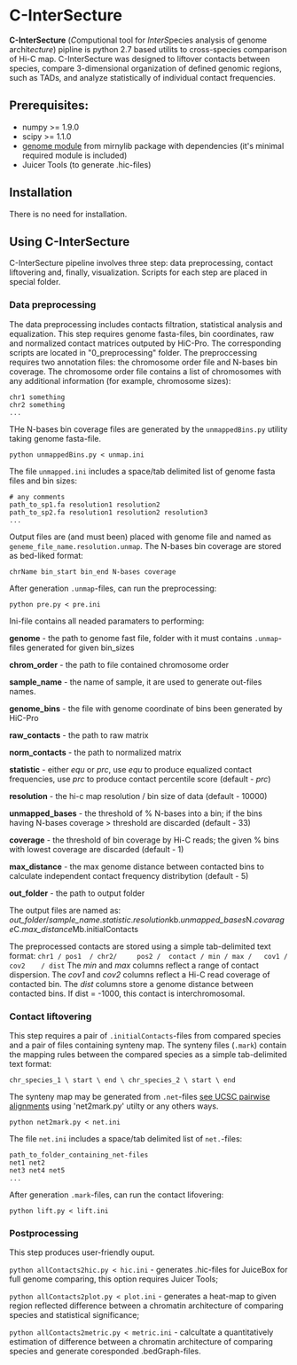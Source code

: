 # C-InterSecture
**C-InterSecture** (*C*omputional tool for *InterS*pecies analysis of genome archit*ecture*) pipline is python 2.7 based utilits to cross-species comparison of Hi-C map. C-InterSecture was designed to liftover contacts between species, compare 3-dimensional organization of defined genomic regions, such as TADs, and analyze statistically of individual contact frequencies.
 
## Prerequisites:
- numpy >= 1.9.0
- scipy >= 1.1.0
- [genome module](https://mirnylab.bitbucket.io/hiclib/_modules/mirnylib/genome.html) from mirnylib package with dependencies (it's minimal required module is included)
- Juicer Tools (to generate .hic-files)

## Installation
There is no need for installation.

## Using C-InterSecture
C-InterSecture pipeline involves three step: data preprocessing, contact liftovering and, finally, visualization. Scripts for each step are placed in special folder. 

### Data preprocessing
The data preprocessing includes contacts filtration, statistical analysis and equalization. This step requires genome fasta-files, bin coordinates, raw and normalized contact matrices outputed by HiC-Pro. The corresponding scripts are located in "0_preprocessing" folder.
The preproccessing requires two annotation files: the chromosome order file and N-bases bin coverage. The chromosome order file contains a list of chromosomes with any additional information (for example, chromosome sizes):
```
chr1 something
chr2 something
...
```
THe N-bases bin coverage files are generated by the `unmappedBins.py` utility taking genome fasta-file. 
```
python unmappedBins.py < unmap.ini
```
The file `unmapped.ini` includes a space/tab delimited list of genome fasta files and bin sizes:
```
# any comments
path_to_sp1.fa resolution1 resolution2
path_to_sp2.fa resolution1 resolution2 resolution3
...
```
Output files are (and must been) placed with genome file and named as `geneme_file_name.resolution.unmap`. The N-bases bin coverage are stored as bed-liked format:
```
chrName bin_start bin_end N-bases coverage
```
After generation `.unmap`-files, can run the preprocessing:
```
python pre.py < pre.ini
```
Ini-file contains all neaded paramaters to performing:

**genome** - the path to genome fast file, folder with it must contains `.unmap`-files generated for given bin_sizes

**chrom_order** - the path to file contained chromosome order

**sample_name** - the name of sample, it are used to generate out-files names.

**genome_bins** - the file with genome coordinate of bins been generated by HiC-Pro

**raw_contacts** - the path to raw matrix

**norm_contacts** - the path to normalized matrix

**statistic** - either *equ* or *prc*, use *equ* to produce equalized contact frequencies, use *prc* to produce contact percentile score (default - *prc*)

**resolution** - the hi-c map resolution / bin size of data (default - 10000)

**unmapped_bases** - the threshold of % N-bases into a bin; if the bins having N-bases coverage > threshold are discarded (default - 33)

**coverage** - the threshold of bin coverage by Hi-C reads; the given % bins with lowest coverage are discarded (default - 1)

**max_distance** - the max genome distance between contacted bins to calculate independent contact frequency distribytion (default - 5)

**out_folder** - the path to output folder

The output files are named as: *out_folder*/*sample_name*.*statistic*.*resolution*kb.*unmapped_bases*N.*covarage*C.*max_distance*Mb.initialContacts

The preprocessed contacts are stored using a simple tab-delimited text format:
```chr1	/ pos1	/ chr2/ 	pos2 /	contact	/ min /	max /	cov1 /	cov2	/ dist```
The *min* and *max* columns reflect a range of contact dispersion. The *cov1* and *cov2* columns reflect a Hi-C read coverage of contacted bin. The *dist* columns store a genome distance between contacted bins. If dist = -1000, this contact is interchromosomal.

### Contact liftovering
This step requires a pair of `.initialContacts`-files from compared species and a pair of files containing synteny map. 
The synteny files (`.mark`) contain the mapping rules between the compared species as a simple tab-delimited text format:
```
chr_species_1 \ start \ end \ chr_species_2 \ start \ end
```
The synteny map may be generated from `.net`-files [see UCSC pairwise alignments](http://hgdownload.soe.ucsc.edu/downloads.html) using 'net2mark.py' utilty or any others ways.
```
python net2mark.py < net.ini
```
The file `net.ini` includes a space/tab delimited list of `net.`-files:
```
path_to_folder_containing_net-files 
net1 net2
net3 net4 net5
...
```
After generation `.mark`-files, can run the contact lifovering:
```
python lift.py < lift.ini
```

### Postprocessing
This step produces user-friendly ouput.

`python allContacts2hic.py < hic.ini` - generates .hic-files for JuiceBox for full genome comparing, this option requires Juicer Tools;

`python allContacts2plot.py < plot.ini` - generates a heat-map to given region reflected difference between a chromatin architecture of comparing species and statistical significance;

`python allContacts2metric.py < metric.ini` - calcultate a quantitatively estimation of difference between a chromatin architecture of comparing species  and generate coresponded .bedGraph-files.
